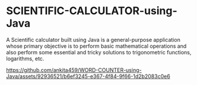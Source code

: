 # SCIENTIFIC-CALCULATOR-using-Java
A Scientific calculator built using Java is a general-purpose application whose primary objective is to perform basic mathematical operations and also perform some essential and tricky solutions to trigonometric functions, logarithms, etc.

https://github.com/ankita459/WORD-COUNTER-using-Java/assets/92936521/b6ef3245-e367-4f84-9f66-1d2b2083c0e6

